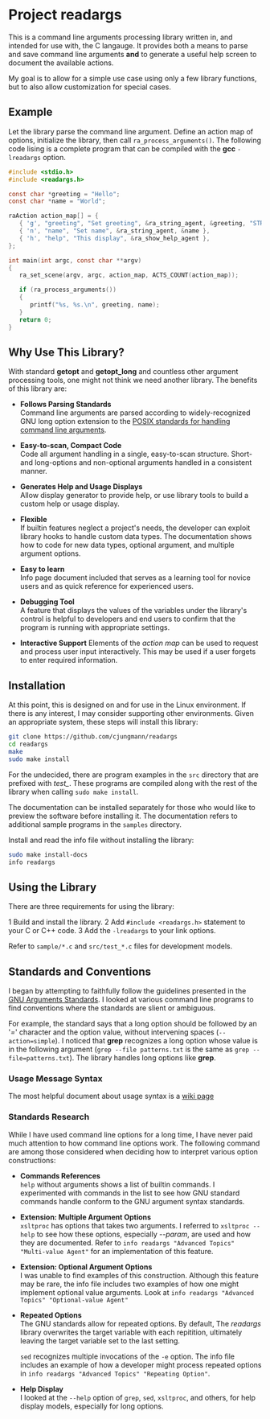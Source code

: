 # Project readargs

This is a command line arguments processing library written in,
and intended for use with, the C langauge.  It provides both
a means to parse and save command line arguments **and** to generate
a useful help screen to document the available actions.

My goal is to allow for a simple use case using only a few library
functions, but to also allow customization for special cases.

## Example

Let the library parse the command line argument.  Define an action
map of options, initialize the library, then call `ra_process_arguments()`.
The following code lising is a complete program that can be compiled with
the **gcc** `-lreadargs` option.

~~~c
#include <stdio.h>
#include <readargs.h>

const char *greeting = "Hello";
const char *name = "World";

raAction action_map[] = {
   { 'g', "greeting", "Set greeting", &ra_string_agent, &greeting, "STRING" }
   { 'n', "name", "Set name", &ra_string_agent, &name },
   { 'h', "help", "This display", &ra_show_help_agent },
};

int main(int argc, const char **argv)
{
   ra_set_scene(argv, argc, action_map, ACTS_COUNT(action_map));

   if (ra_process_arguments())
   {
      printf("%s, %s.\n", greeting, name);
   }
   return 0;
}

~~~

## Why Use This Library?

With standard **getopt** and **getopt_long** and countless other
argument processing tools, one might not think we need another
library.  The benefits of this library are:

- **Follows Parsing Standards**  
  Command line arguments are parsed according to widely-recognized
  GNU long option extension to the [POSIX standards for handling
  command line arguments](http://www.gnu.org/software/libc/manual/html_node/Argument-Syntax.html\#Argument-Syntax).

- **Easy-to-scan, Compact Code**  
  Code all argument handling in a single, easy-to-scan structure.
  Short- and long-options and non-optional arguments handled
  in a consistent manner.

- **Generates Help and Usage Displays**  
  Allow display generator to provide help, or use library tools
  to build a custom help or usage display.

- **Flexible**  
  If builtin features neglect a project's needs, the developer
  can exploit library hooks to handle custom data types.  The
  documentation shows how to code for new data types, optional
  argument, and multiple argument options.

- **Easy to learn**  
  Info page document included that serves as a learning tool for
  novice users and as quick reference for experienced users.

- **Debugging Tool**  
  A feature that displays the values of the variables under
  the library's control is helpful to developers and end users
  to confirm that the program is running with appropriate
  settings.

- **Interactive Support**
  Elements of the *action map* can be used to request and
  process user input interactively.  This may be used if a
  user forgets to enter required information.

## Installation

At this point, this is designed on and for use in the Linux
environment.  If there is any interest, I may consider supporting
other environments.  Given an appropriate system, these steps
will install this library:

~~~sh
git clone https://github.com/cjungmann/readargs
cd readargs
make
sudo make install
~~~

For the undecided, there are program examples in the `src` directory
that are prefixed with *test_*.  These programs are compiled
along with the rest of the library when calling `sudo make install`.

The documentation can be installed separately for those who
would like to preview the software before installing it.  The documentation
refers to additional sample programs in the `samples` directory.

Install and read the info file without installing the library:

~~~sh
sudo make install-docs
info readargs
~~~

## Using the Library

There are three requirements for using the library:

1 Build and install the library.
2 Add `#include <readargs.h>` statement to your C or C++ code.
3 Add the `-lreadargs` to your link options.

Refer to `sample/*.c` and `src/test_*.c` files for development models.

## Standards and Conventions

I began by attempting to faithfully follow the guidelines presented in the
[GNU Arguments Standards](https://www.gnu.org/software/libc/manual/html_node/Argument-Syntax.html#Argument-Syntax).
I looked at various command line programs to find conventions where
the standards are slient or ambiguous.

For example, the standard says that a long option should be followed
by an '*=*' character and the option value, without intervening
spaces (`--action=simple`).  I noticed that **grep** recognizes
a long option whose value is in the following argument
(`grep --file patterns.txt` is the same as `grep --file=patterns.txt`).
The library handles long options like **grep**.

### Usage Message Syntax

The most helpful document about usage syntax is a [wiki page](https://en.wikipedia.org/wiki/Usage_message)

### Standards Research

While I have used command line options for a long time, I have
never paid much attention to how command line options work.  The
following command are among those considered when deciding how
to interpret various option constructions:

- **Commands References**  
  `help` without arguments shows a list of builtin commands.
  I experimented with commands in the list to see how GNU standard
  commands handle conform to the GNU argument syntax standards.

- **Extension: Multiple Argument Options**  
  `xsltproc` has options that takes two arguments.  I referred to
  `xsltproc --help` to see how these options, especially *--param*,
  are used and how they are documented.  Refer to
  `info readargs "Advanced Topics" "Multi-value Agent"` for an
  implementation of this feature.

- **Extension: Optional Argument Options**  
  I was unable to find examples of this construction.   Although
  this feature may be rare, the info file includes two examples
  of how one might implement optional value arguments.  Look at
  `info readargs "Advanced Topics" "Optional-value Agent"`

- **Repeated Options**  
  The GNU standards allow for repeated options.  By default, The
  *readargs* library overwrites the target variable with each
  repitition, ultimately leaving the target variable set to the
  last setting.

  `sed` recognizes multiple invocations of the `-e` option.  The info
  file includes an example of how a developer might process repeated
  options in `info readargs "Advanced Topics" "Repeating Option"`.
  

- **Help Display**  
  I looked at the `--help` option of `grep`, `sed`, `xsltproc`,
  and others, for help display models, especially for long options.

